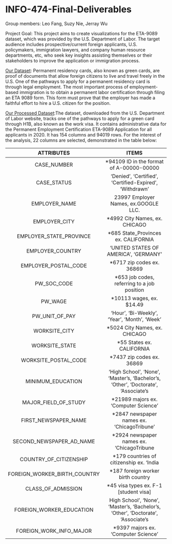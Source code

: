 # INFO-474-Final-Deliverables
 
Group members: Leo Fang, Suzy Nie, Jerray Wu
 
Project Goal: This project aims to create visualizations for the ETA-9089 dataset, which was provided by the U.S. Department of Labor. The target audience includes prospective/current foreign applicants, U.S. policymakers, immigration lawyers, and company human resource departments, etc, who seek key insights assisting themselves or their stakeholders to improve the application or immigration process.
 
[Our Dataset](./dataset.CSV): Permanent residency cards, also known as green cards, are proof of documents that allow foreign citizens to live and travel freely in the U.S. One of the pathways to apply for a permanent residency card is through legal employment. The most important process of employment-based immigration is to obtain a permanent labor certification through filing an ETA 9089 form. This form must prove that the employer has made a faithful effort to hire a U.S. citizen for the position.
 
[Our Processed Dataset](./ETA_9089.CSV):The dataset, downloaded from the U.S. Department of Labor website, tracks one of the pathways to apply for a green card through H1B, also known as the work visa. It contains administrative data for the Permanent Employment Certification ETA-9089 Application for all applicants in 2020. It has 154 columns and 94019 rows. For the interest of the analysis, 22 columns are selected, demonstrated in the table below:
 
| ATTRIBUTES | ITEMS |
|  :----:  | :----:  |
| CASE_NUMBER  | *94109 ID in the format of A-00000-00000 |
| CASE_STATUS  | ‘Denied’, ‘Certified’, ‘Certified-Expired’, ‘Withdrawn’ |
| EMPLOYER_NAME  | 23997 Employer Names, ex.GOOGLE LLC.  |
| EMPLOYER_CITY  | *4992 City Names, ex. CHICAGO |
| EMPLOYER_STATE_PROVINCE  | *685 State_Provinces ex. CALIFORNIA |
| EMPLOYER_COUNTRY  | ‘UNITED STATES OF AMERICA’, ‘GERMANY’ |
| EMPLOYER_POSTAL_CODE  | *6717 zip codes ex. 36869 |
| PW_SOC_CODE  | *653 job codes, referring to a job position |
| PW_WAGE  | *10113 wages, ex. $14.49 |
| PW_UNIT_OF_PAY  | ‘Hour’, ‘Bi-Weekly’, ‘Year’, ‘Month’, ‘Week’ |
| WORKSITE_CITY  | *5024 City Names, ex. CHICAGO |
| WORKSITE_STATE  | *55 States ex. CALIFORNIA |
| WORKSITE_POSTAL_CODE  | *7437 zip codes ex. 36869 |
| MINIMUM_EDUCATION  | ‘High School’, ‘None’, ‘Master’s, ‘Bachelor’s, ‘Other’, ‘Doctorate’, ‘Associate’s |
| MAJOR_FIELD_OF_STUDY  | *21989 majors ex. ‘Computer Science’ |
| FIRST_NEWSPAPER_NAME  | *2847 newspaper names ex. ‘ChicagoTribune’ |
| SECOND_NEWSPAPER_AD_NAME  | *2924 newspaper names ex. ‘ChicagoTribune |
| COUNTRY_OF_CITIZENSHIP  | *179 countries of citizenship ex. ‘India |
| FOREIGN_WORKER_BIRTH_COUNTRY  | *187 foreign worker birth country |
| CLASS_OF_ADMISSION  | *45 visa types ex. F-1 [student visa] |
| FOREIGN_WORKER_EDUCATION  | High School’, ‘None’, ‘Master’s, ‘Bachelor’s, ‘Other’, ‘Doctorate’, ‘Associate’s |
| FOREIGN_WORK_INFO_MAJOR  | *9397 majors ex. ‘Computer Science’ |

